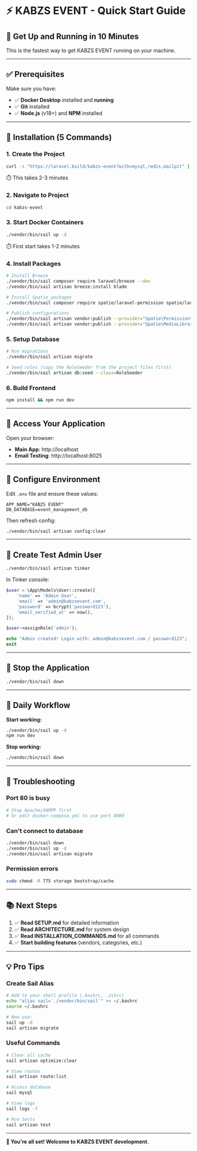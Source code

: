 # ⚡ KABZS EVENT - Quick Start Guide

## 🎯 Get Up and Running in 10 Minutes

This is the fastest way to get KABZS EVENT running on your machine.

---

## ✅ Prerequisites

Make sure you have:
- ✅ **Docker Desktop** installed and **running**
- ✅ **Git** installed
- ✅ **Node.js** (v18+) and **NPM** installed

---

## 🚀 Installation (5 Commands)

### 1. Create the Project
```bash
curl -s "https://laravel.build/kabzs-event?with=mysql,redis,mailpit" | bash
```
⏱️ This takes 2-3 minutes

### 2. Navigate to Project
```bash
cd kabzs-event
```

### 3. Start Docker Containers
```bash
./vendor/bin/sail up -d
```
⏱️ First start takes 1-2 minutes

### 4. Install Packages
```bash
# Install Breeze
./vendor/bin/sail composer require laravel/breeze --dev
./vendor/bin/sail artisan breeze:install blade

# Install Spatie packages
./vendor/bin/sail composer require spatie/laravel-permission spatie/laravel-medialibrary

# Publish configurations
./vendor/bin/sail artisan vendor:publish --provider="Spatie\Permission\PermissionServiceProvider"
./vendor/bin/sail artisan vendor:publish --provider="Spatie\MediaLibrary\MediaLibraryServiceProvider" --tag="migrations"
```

### 5. Setup Database
```bash
# Run migrations
./vendor/bin/sail artisan migrate

# Seed roles (copy the RoleSeeder from the project files first)
./vendor/bin/sail artisan db:seed --class=RoleSeeder
```

### 6. Build Frontend
```bash
npm install && npm run dev
```

---

## 🎉 Access Your Application

Open your browser:
- **Main App**: http://localhost
- **Email Testing**: http://localhost:8025

---

## 📝 Configure Environment

Edit `.env` file and ensure these values:
```env
APP_NAME="KABZS EVENT"
DB_DATABASE=event_management_db
```

Then refresh config:
```bash
./vendor/bin/sail artisan config:clear
```

---

## 👤 Create Test Admin User

```bash
./vendor/bin/sail artisan tinker
```

In Tinker console:
```php
$user = \App\Models\User::create([
    'name' => 'Admin User',
    'email' => 'admin@kabzsevent.com',
    'password' => bcrypt('password123'),
    'email_verified_at' => now(),
]);

$user->assignRole('admin');

echo "Admin created! Login with: admin@kabzsevent.com / password123";
exit
```

---

## 🛑 Stop the Application

```bash
./vendor/bin/sail down
```

---

## 🔄 Daily Workflow

**Start working:**
```bash
./vendor/bin/sail up -d
npm run dev
```

**Stop working:**
```bash
./vendor/bin/sail down
```

---

## 🐛 Troubleshooting

### Port 80 is busy
```bash
# Stop Apache/XAMPP first
# Or edit docker-compose.yml to use port 8080
```

### Can't connect to database
```bash
./vendor/bin/sail down
./vendor/bin/sail up -d
./vendor/bin/sail artisan migrate
```

### Permission errors
```bash
sudo chmod -R 775 storage bootstrap/cache
```

---

## 📚 Next Steps

1. ✅ **Read SETUP.md** for detailed information
2. ✅ **Read ARCHITECTURE.md** for system design
3. ✅ **Read INSTALLATION_COMMANDS.md** for all commands
4. ✅ **Start building features** (vendors, categories, etc.)

---

## 💡 Pro Tips

### Create Sail Alias
```bash
# Add to your shell profile (.bashrc, .zshrc)
echo "alias sail='./vendor/bin/sail'" >> ~/.bashrc
source ~/.bashrc

# Now use:
sail up -d
sail artisan migrate
```

### Useful Commands
```bash
# Clear all cache
sail artisan optimize:clear

# View routes
sail artisan route:list

# Access database
sail mysql

# View logs
sail logs -f

# Run tests
sail artisan test
```

---

**🎊 You're all set! Welcome to KABZS EVENT development.**

